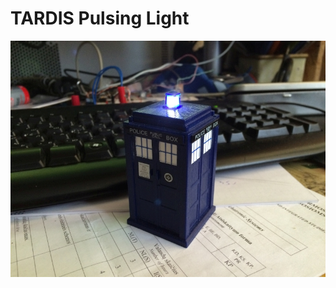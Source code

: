 # TARDIS Pulsing Light

![](https://github.com/pauliusbau/electronics-farm/blob/master/TARDIS/img/tardis.jpg)
